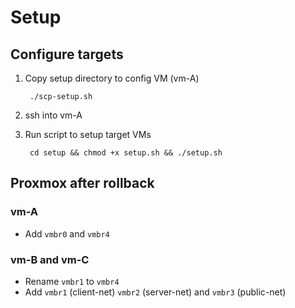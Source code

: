 # Setup

## Configure targets

1. Copy setup directory to config VM (vm-A)

        ./scp-setup.sh
1. ssh into vm-A
1. Run script to setup target VMs

        cd setup && chmod +x setup.sh && ./setup.sh

## Proxmox after rollback

### vm-A

- Add `vmbr0` and `vmbr4`

### vm-B and vm-C

- Rename `vmbr1` to `vmbr4`
- Add `vmbr1` (client-net) `vmbr2` (server-net) and `vmbr3` (public-net)
